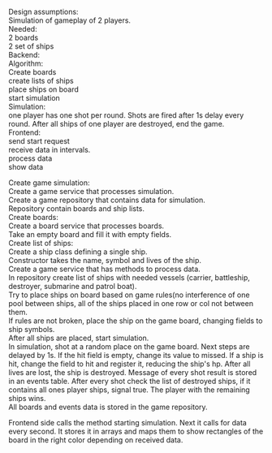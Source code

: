 Design assumptions:\
Simulation of gameplay of 2 players.\
Needed:\
2 boards\
2 set of ships\
Backend:\
Algorithm:\
Create boards\
create lists of ships\
place ships on board\
start simulation\
Simulation:\
one player has one shot per round. Shots are fired after 1s delay every round. After all ships of one player are destroyed, end the game.\
Frontend:\
send start request\
receive data in intervals.\
process data\
show data

Create game simulation:\
Create a game service that processes simulation.\
Create a game repository that contains data for simulation.\
Repository contain boards and ship lists.\
Create boards:\
Create a board service that processes boards.\
Take an empty board and fill it with empty fields.\
Create list of ships:\
Create a ship class defining a single ship.\
Constructor takes the name, symbol and lives of the ship.\
Create a game service that has methods to process data.\
In repository create list of ships with needed vessels (carrier, battleship, destroyer, submarine and patrol boat).\
Try to place ships on board based on game rules(no interference of one pool between ships, all of the ships placed in one row or col not between them.\
If rules are not broken, place the ship on the game board, changing fields to ship symbols.\
After all ships are placed, start simulation.\
In simulation, shot at a random place on the game board. Next steps are delayed by 1s. If the hit field is empty, change its value to missed. If a ship is hit, change the field to hit and register it, reducing the ship's hp. After all lives are lost, the ship is destroyed. Message of every shot result is stored in an events table. After every shot check the list of destroyed ships, if it contains all ones player ships, signal true. The player with the remaining ships wins.\
All boards and events data is stored in the game repository. 

Frontend side calls the method starting simulation. Next it calls for data every second. It stores it in arrays and maps them to show rectangles of the board in the right color depending on received data. 
